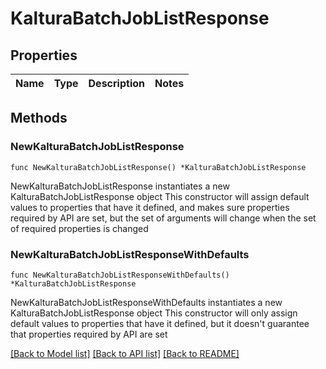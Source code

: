 # KalturaBatchJobListResponse

## Properties

Name | Type | Description | Notes
------------ | ------------- | ------------- | -------------

## Methods

### NewKalturaBatchJobListResponse

`func NewKalturaBatchJobListResponse() *KalturaBatchJobListResponse`

NewKalturaBatchJobListResponse instantiates a new KalturaBatchJobListResponse object
This constructor will assign default values to properties that have it defined,
and makes sure properties required by API are set, but the set of arguments
will change when the set of required properties is changed

### NewKalturaBatchJobListResponseWithDefaults

`func NewKalturaBatchJobListResponseWithDefaults() *KalturaBatchJobListResponse`

NewKalturaBatchJobListResponseWithDefaults instantiates a new KalturaBatchJobListResponse object
This constructor will only assign default values to properties that have it defined,
but it doesn't guarantee that properties required by API are set


[[Back to Model list]](../README.md#documentation-for-models) [[Back to API list]](../README.md#documentation-for-api-endpoints) [[Back to README]](../README.md)


